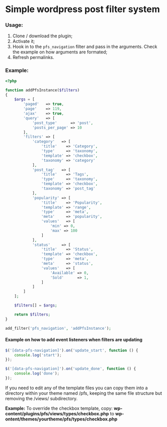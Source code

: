 # Simple wordpress post filter system

### Usage:
1. Clone / download the plugin;
1. Activate it;
1. Hook in to the `pfs_navigation` filter and pass in the arguments. Check the example on how arguments are formated;
1. Refresh permalinks.

### Example:
```php
<?php

function addPfsInstance($filters)
{
    $args = [
        'paged'   => true,
        'page'    => 119,
        'ajax'    => true,
        'query'   => [
            'post_type'      => 'post',
            'posts_per_page' => 10
        ],
        'filters' => [
            'category'   => [
                'title'    => 'Category',
                'type'     => 'taxonomy',
                'template' => 'checkbox',
                'taxonomy' => 'category'
            ],
            'post_tag'   => [
                'title'    => 'Tags',
                'type'     => 'taxonomy',
                'template' => 'checkbox',
                'taxonomy' => 'post_tag'
            ],
            'popularity' => [
                'title'    => 'Popularity',
                'template' => 'range',
                'type'     => 'meta',
                'meta'     => 'popularity',
                'values'   => [
                    'min' => 0,
                    'max' => 100
                ]
            ],
            'status'     => [
                'title'    => 'Status',
                'template' => 'checkbox',
                'type'     => 'meta',
                'meta'     => 'status',
                'values'   => [
                    'Available' => 0,
                    'Sold'      => 1,
                ]
            ]
        ]
    ];

    $filters[] = $args;

    return $filters;
}

add_filter('pfs_navigation', 'addPfsInstance');
```

#### Example on how to add event listeners when filters are updating

```js
$('[data-pfs-navigation]').on('update_start', function () {
    console.log('start');
});

$('[data-pfs-navigation]').on('update_done', function () {
    console.log('done');
});
```

If you need to edit any of the template files you can copy them into a directory within your theme named /pfs, keeping the same file structure but removing the /views/ subdirectory.

**Example:** To override the checkbox template, copy: **wp-content/plugins/pfs/views/types/checkbox.php** to **wp-ontent/themes/yourtheme/pfs/types/checkbox.php**

